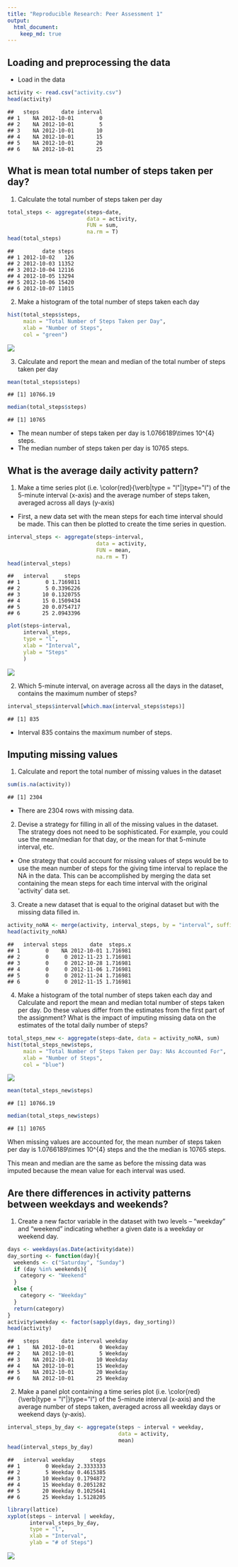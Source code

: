 ```yaml
---
title: "Reproducible Research: Peer Assessment 1"
output: 
  html_document:
    keep_md: true
---
```



## Loading and preprocessing the data
- Load in the data

```r
activity <- read.csv("activity.csv")
head(activity)
```

```
##   steps       date interval
## 1    NA 2012-10-01        0
## 2    NA 2012-10-01        5
## 3    NA 2012-10-01       10
## 4    NA 2012-10-01       15
## 5    NA 2012-10-01       20
## 6    NA 2012-10-01       25
```


## What is mean total number of steps taken per day?
1. Calculate the total number of steps taken per day

```r
total_steps <- aggregate(steps~date,
                         data = activity, 
                         FUN = sum, 
                         na.rm = T)
head(total_steps)
```

```
##         date steps
## 1 2012-10-02   126
## 2 2012-10-03 11352
## 3 2012-10-04 12116
## 4 2012-10-05 13294
## 5 2012-10-06 15420
## 6 2012-10-07 11015
```

2. Make a histogram of the total number of steps taken each day

```r
hist(total_steps$steps, 
     main = "Total Number of Steps Taken per Day",
     xlab = "Number of Steps", 
     col = "green")
```

![](PA1_template_files/figure-html/unnamed-chunk-3-1.png)<!-- -->

3. Calculate and report the mean and median of the total number of steps taken per day

```r
mean(total_steps$steps)
```

```
## [1] 10766.19
```

```r
median(total_steps$steps)
```

```
## [1] 10765
```
- The mean number of steps taken per day is 1.0766189\times 10^{4} steps. 
- The median number of steps taken per day is 10765 steps. 


## What is the average daily activity pattern?
1. Make a time series plot (i.e. \color{red}{\verb|type = "l"|}type="l") of the 5-minute interval (x-axis) and the average number of steps taken, averaged across all days (y-axis) 

- First, a new data set with the mean steps for each time interval should be made. This can then be plotted to create the time series in question. 

```r
interval_steps <- aggregate(steps~interval, 
                            data = activity, 
                            FUN = mean, 
                            na.rm = T)
head(interval_steps)
```

```
##   interval     steps
## 1        0 1.7169811
## 2        5 0.3396226
## 3       10 0.1320755
## 4       15 0.1509434
## 5       20 0.0754717
## 6       25 2.0943396
```


```r
plot(steps~interval, 
     interval_steps, 
     type = "l", 
     xlab = "Interval", 
     ylab = "Steps"
     )
```

![](PA1_template_files/figure-html/unnamed-chunk-6-1.png)<!-- -->

2. Which 5-minute interval, on average across all the days in the dataset, contains the maximum number of steps?

```r
interval_steps$interval[which.max(interval_steps$steps)]
```

```
## [1] 835
```
- Interval 835 contains the maximum number of steps. 

## Imputing missing values
1. Calculate and report the total number of missing values in the dataset

```r
sum(is.na(activity))
```

```
## [1] 2304
```

- There are 2304 rows with missing data. 

2. Devise a strategy for filling in all of the missing values in the dataset. The strategy does not need to be sophisticated. For example, you could use the mean/median for that day, or the mean for that 5-minute interval, etc.

- One strategy that could account for missing values of steps would be to use the mean number of steps for the giving time interval to replace the NA in the data. This can be accomplished by merging the data set containing the mean steps for each time interval with the original 'activity' data set.  
 
3. Create a new dataset that is equal to the original dataset but with the missing data filled in.

```r
activity_noNA <- merge(activity, interval_steps, by = "interval", suffixes = c("", ".x"))
head(activity_noNA)
```

```
##   interval steps       date  steps.x
## 1        0    NA 2012-10-01 1.716981
## 2        0     0 2012-11-23 1.716981
## 3        0     0 2012-10-28 1.716981
## 4        0     0 2012-11-06 1.716981
## 5        0     0 2012-11-24 1.716981
## 6        0     0 2012-11-15 1.716981
```

4. Make a histogram of the total number of steps taken each day and Calculate and report the mean and median total number of steps taken per day. Do these values differ from the estimates from the first part of the assignment? What is the impact of imputing missing data on the estimates of the total daily number of steps?

```r
total_steps_new <- aggregate(steps~date, data = activity_noNA, sum)
hist(total_steps_new$steps, 
     main = "Total Number of Steps Taken per Day: NAs Accounted For", 
     xlab = "Number of Steps", 
     col = "blue")
```

![](PA1_template_files/figure-html/unnamed-chunk-10-1.png)<!-- -->

```r
mean(total_steps_new$steps)
```

```
## [1] 10766.19
```

```r
median(total_steps_new$steps)
```

```
## [1] 10765
```

When missing values are accounted for, the mean number of steps taken per day is 1.0766189\times 10^{4} steps and the the median is 10765 steps. 

This mean and median are the same as before the missing data was imputed because the mean value for each interval was used. 

## Are there differences in activity patterns between weekdays and weekends?
1. Create a new factor variable in the dataset with two levels – “weekday” and “weekend” indicating whether a given date is a weekday or weekend day.


```r
days <- weekdays(as.Date(activity$date))
day_sorting <- function(day){
  weekends <- c("Saturday", "Sunday")
  if (day %in% weekends){
    category <- "Weekend"
  }
  else {
    category <- "Weekday"
  }
  return(category)
}
activity$weekday <- factor(sapply(days, day_sorting))
head(activity)
```

```
##   steps       date interval weekday
## 1    NA 2012-10-01        0 Weekday
## 2    NA 2012-10-01        5 Weekday
## 3    NA 2012-10-01       10 Weekday
## 4    NA 2012-10-01       15 Weekday
## 5    NA 2012-10-01       20 Weekday
## 6    NA 2012-10-01       25 Weekday
```

2. Make a panel plot containing a time series plot (i.e. \color{red}{\verb|type = "l"|}type="l") of the 5-minute interval (x-axis) and the average number of steps taken, averaged across all weekday days or weekend days (y-axis). 

```r
interval_steps_by_day <- aggregate(steps ~ interval + weekday, 
                                   data = activity, 
                                   mean)
head(interval_steps_by_day)
```

```
##   interval weekday     steps
## 1        0 Weekday 2.3333333
## 2        5 Weekday 0.4615385
## 3       10 Weekday 0.1794872
## 4       15 Weekday 0.2051282
## 5       20 Weekday 0.1025641
## 6       25 Weekday 1.5128205
```

```r
library(lattice)
xyplot(steps ~ interval | weekday, 
       interval_steps_by_day, 
       type = "l", 
       xlab = "Interval", 
       ylab = "# of Steps")
```

![](PA1_template_files/figure-html/unnamed-chunk-12-1.png)<!-- -->


